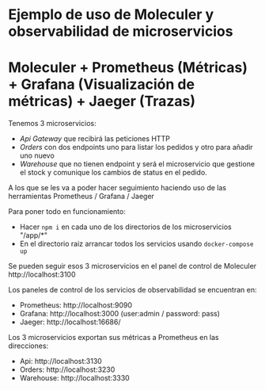 # Ejemplo de uso de Moleculer y observabilidad de microservicios
# Moleculer + Prometheus (Métricas) + Grafana (Visualización de métricas) + Jaeger (Trazas)

Tenemos 3 microservicios:
* *Api Gateway* que recibirá las peticiones HTTP
* *Orders* con dos endpoints uno para listar los pedidos y otro para añadir uno nuevo
* *Warehouse* que no tienen endpoint y será el microservicio que gestione el stock y comunique los cambios de status en el pedido.

A los que se les va a poder hacer seguimiento haciendo uso de las herramientas Prometheus / Grafana / Jaeger

Para poner todo en funcionamiento:
* Hacer `npm i` en cada uno de los directorios de los microservicios "/app/*"
* En el directorio raiz arrancar todos los servicios usando `docker-compose up`

Se pueden seguir esos 3 microservicios en el panel de control de Moleculer http://localhost:3100

Los paneles de control de los servicios de observabilidad se encuentran en:
* Prometheus: http://localhost:9090
* Grafana: http://localhost:3000 (user:admin / password: pass)
* Jaeger: http://localhost:16686/

Los 3 microservicios exportan sus métricas a Prometheus en las direcciones:
* Api: http://localhost:3130
* Orders: http://localhost:3230
* Warehouse: http://localhost:3330
  
